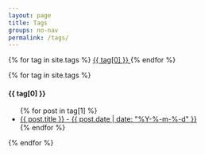```yaml
---
layout: page
title: Tags
groups: no-nav
permalink: /tags/
---
```


<div class="home">
  <div class="tags_home">
  {% for tag in site.tags %}
    <span><a href="#{{ tag[0] }}"> {{ tag[0] }} </a> </span>
  {% endfor %}
  </div>

  {% for tag in site.tags %}
    <h4 id="{{ tag[0] }}">{{ tag[0] }}</h4>
    <ul>
      {% for post in tag[1] %}
        <li>
          <a href="{{ post.url | prepend: site.baseurl }}"> {{ post.title }} - <span class="post-meta">{{ post.date | date: "%Y-%-m-%-d" }}</span></a>
        </li>
      {% endfor %}
    </ul>
  {% endfor %}

<!-- test
  {% for tag in site.tags %}
    <p>tag: '{{ tag[0] }}',</p>
    <p>freq: {{ tag[1].size }},</p>
    <p>posts: </p>

    {% for post in tag[1] %}
      <p>title: '{{ post.title }}',</p>
      <p>url: '{{ BASE_PATH }}{{ post.url }}',</p>
      <p>date: '{{ post.date | date: "%Y-%m-%d" }}'</p>
    {% endfor %}

  {% endfor %}
-->

<!-- 原post
  <ul class="post-list">
    {% for post in site.categories.blog %}
      <li>
        <h2>
            <a class="post-link" href="{{ post.url | prepend: site.baseurl }}">{{ post.title }}</a>
        </h2>
        <span class="post-meta">{{ post.date | date: "%Y-%-m-%-d" }}</span><br>
        <p class="my-abstract"> [摘要] {{ post.abstract }} </p>       
      </li>
    {% endfor %}
  </ul>
-->

</div>
